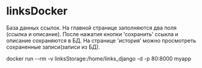 # linksDocker

База данных ссылок. 
На главной странице заполняются два поля (ссылка и описание). После нажатия кнопки 'сохранить' ссыкла и описание сохраняются 
в БД. На странице 'история' можно просмотреть сохраненные записи(записи из БД).

docker run --rm -v linksStorage:/home/links_django -d -p 80:8000 myapp
